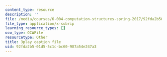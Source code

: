 ```yaml
---
content_type: resource
description: ''
file: /media/courses/6-004-computation-structures-spring-2017/92fda2b501d55c1cbc60987a54e247a3_RFu2N_6lkmw.vtt
file_type: application/x-subrip
learning_resource_types: []
ocw_type: OCWFile
resourcetype: Other
title: 3play caption file
uid: 92fda2b5-01d5-5c1c-bc60-987a54e247a3
---
```

